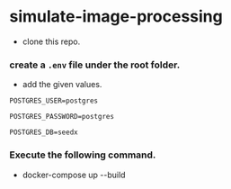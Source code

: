 # simulate-image-processing
* clone this repo.
### create a `.env` file under the root folder.
* add the given values. 

`POSTGRES_USER=postgres`

`POSTGRES_PASSWORD=postgres`

`POSTGRES_DB=seedx`

### Execute the following command.
* docker-compose up --build


